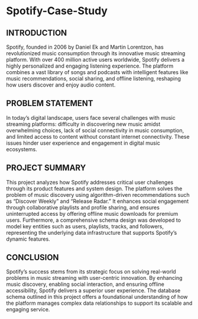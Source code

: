 # Spotify-Case-Study
## INTRODUCTION

Spotify, founded in 2006 by Daniel Ek and Martin Lorentzon, has revolutionized music consumption through its innovative music streaming platform. With over 400 million active users worldwide, Spotify delivers a highly personalized and engaging listening experience. The platform combines a vast library of songs and podcasts with intelligent features like music recommendations, social sharing, and offline listening, reshaping how users discover and enjoy audio content.

## PROBLEM STATEMENT
In today’s digital landscape, users face several challenges with music streaming platforms: difficulty in discovering new music amidst overwhelming choices, lack of social connectivity in music consumption, and limited access to content without constant internet connectivity. These issues hinder user experience and engagement in digital music ecosystems.

## PROJECT SUMMARY

This project analyzes how Spotify addresses critical user challenges through its product features and system design. The platform solves the problem of music discovery using algorithm-driven recommendations such as “Discover Weekly” and “Release Radar.” It enhances social engagement through collaborative playlists and profile sharing, and ensures uninterrupted access by offering offline music downloads for premium users. Furthermore, a comprehensive schema design was developed to model key entities such as users, playlists, tracks, and followers, representing the underlying data infrastructure that supports Spotify’s dynamic features.

## CONCLUSION

Spotify’s success stems from its strategic focus on solving real-world problems in music streaming with user-centric innovation. By enhancing music discovery, enabling social interaction, and ensuring offline accessibility, Spotify delivers a superior user experience. The database schema outlined in this project offers a foundational understanding of how the platform manages complex data relationships to support its scalable and engaging service.
